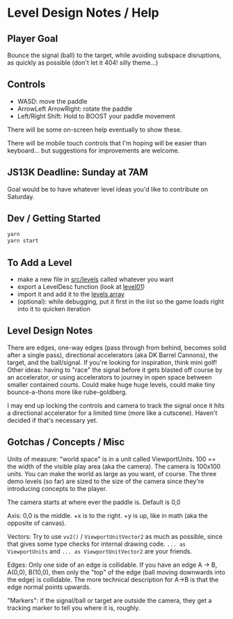 # Level Design Notes / Help

## Player Goal

Bounce the signal (ball) to the target, while avoiding subspace disruptions, as quickly as possible (don't let it 404! silly theme...)

## Controls

- WASD: move the paddle
- ArrowLeft ArrowRight: rotate the paddle
- Left/Right Shift: Hold to BOOST your paddle movement

There will be some on-screen help eventually to show these.

There will be mobile touch controls that I'm hoping will be easier than keyboard... but suggestions for improvements are welcome.

## JS13K Deadline: Sunday at 7AM

Goal would be to have whatever level ideas you'd like to contribute on Saturday.

## Dev / Getting Started

```sh
yarn
yarn start
```

## To Add a Level

- make a new file in [src/levels](./src/levels) called whatever you want
- export a LevelDesc function (look at [level01](./src/levels/level01.ts#L10))
- import it and add it to the [levels array](./src/game-data.ts#L37)
- (optional): while debugging, put it first in the list so the game loads right into it to quicken iteration

## Level Design Notes

There are edges, one-way edges (pass through from behind, becomes solid after a single pass), directional accelerators (aka DK Barrel Cannons), the target, and the ball/signal. If you're looking for inspiration, think mini golf! Other ideas: having to "race" the signal before it gets blasted off course by an accelerator, or using accelerators to journey in open space between smaller contained courts. Could make huge huge levels, could make tiny bounce-a-thons more like rube-goldberg.

I may end up locking the controls and camera to track the signal once it hits a directional accelerator for a limited time (more like a cutscene). Haven't decided if that's necessary yet.

## Gotchas / Concepts / Misc

Units of measure: "world space" is in a unit called ViewportUnits. 100 == the width of the visible play area (aka the camera). The camera is 100x100 units. You can make the world as large as you want, of course. The three demo levels (so far) are sized to the size of the camera since they're introducing concepts to the player.

The camera starts at where ever the paddle is. Default is 0,0

Axis: 0,0 is the middle. +x is to the right. +y is up, like in math (aka the opposite of canvas).

Vectors: Try to use `vv2()` / `ViewportUnitVector2` as much as possible, since that gives some type checks for internal drawing code. `... as ViewportUnits` and `... as ViewportUnitVector2` are your friends.

Edges: Only one side of an edge is collidable. If you have an edge A -> B, A(0,0), B(10,0), then only the "top" of the edge (ball moving downwards into the edge) is collidable. The more technical description for A->B is that the edge normal points upwards.

"Markers": if the signal/ball or target are outside the camera, they get a tracking marker to tell you where it is, roughly.
